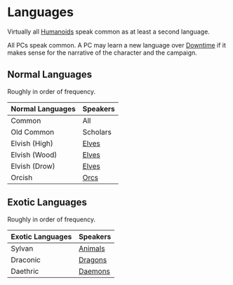 # Languages

Virtually all [Humanoids](../../../../Resources%20for%20GMs/Creature%20Types/Humanoid.md) speak common as at least a second language.

All PCs speak common. A PC may learn a new language over [Downtime](../../../../Game%20Procedures/Exploration/Downtime.md) if it makes sense for the narrative of the character and the campaign.

## Normal Languages

Roughly in order of frequency.

| Normal Languages | Speakers             |
| ---------------- | -------------------- |
| Common           | All                  |
| Old Common       | Scholars             |
| Elvish (High)    | [Elves](../Elves.md) |
| Elvish (Wood)    | [Elves](../Elves.md) |
| Elvish (Drow)    | [Elves](../Elves.md) |
| Orcish           | [Orcs](../Orcs.md)   |

## Exotic Languages

Roughly in order of frequency.

| Exotic Languages | Speakers                                                                |
| ---------------- | ----------------------------------------------------------------------- |
| Sylvan           | [Animals](../../../../Resources%20for%20GMs/Creature%20Types/Animal.md) |
| Draconic         | [Dragons](../../../../Resources%20for%20GMs/Creature%20Types/Dragon.md) |
| Daethric         | [Daemons](../../../../Resources%20for%20GMs/Creature%20Types/Daemon.md) |
